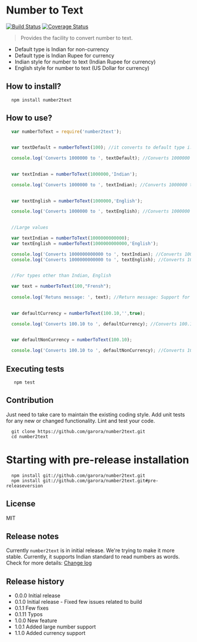 Number to Text
===
[![Build Status](https://travis-ci.org/garora/number2text.svg?branch=master)](https://travis-ci.org/garora/number2text)   [![Coverage Status](https://coveralls.io/repos/garora/number2text/badge.svg)](https://coveralls.io/r/garora/number2text)
> Provides the facility to convert number to text. 

* Default type is Indian for non-currency 
* Default type is Indian Rupee for currency
* Indian style for number to text (Indian Rupee for currency)
* English style for number to text (US Dollar for currency)


## How to install?

```shell
  npm install number2text
```

## How to use?

```js
  var numberToText = require('number2text');
 ```

```js
     
  var textDefault = numberToText(100); //it converts to default type i.e. Indian

  console.log('Converts 1000000 to ', textDefault); //Converts 1000000 to Ten Lakh
```

```js
       
  var textIndian = numberToText(1000000,'Indian');

  console.log('Converts 1000000 to ', textIndian); //Converts 1000000 to Ten Lakh
```

```js
       
  var textEnglish = numberToText(1000000,'English');

  console.log('Converts 1000000 to ', textEnglish); //Converts 1000000 to One Million
```

```js
       
  //Large values

  var textIndian = numberToText(1000000000000);
  var textEnglish = numberToText(1000000000000,'English');

  console.log('Converts 1000000000000 to ', textIndian); //Converts 1000000000000 to One Lakh Crore
  console.log('Converts 1000000000000 to ', textEnglish); //Converts 1000000000000 to One Trillion
```

```js
       
  //For types other than Indian, English

  var text = numberToText(100,"Frensh");
  
  console.log('Retuns message: ', text); //Return message: Support for language: french is not available. Available languages are: indian,english
 ```

```js
       
  var defaultCurrency = numberToText(100.10,'',true);

  console.log('Converts 100.10 to ', defaultCurrency); //Converts 100.10 to One Hundred Rupee And Ten Paise Only
```

```js
       
  var defaultNonCurrency = numberToText(100.10);

  console.log('Converts 100.10 to ', defaultNonCurrency); //Converts 100.10 to One Hundred Point Ten 
```

## Executing tests

```shell
   npm test
```

## Contribution

Just need to take care to maintain the existing coding style. Add unit tests for any new or changed functionality. Lint and test your code.

```shell
  git clone https://github.com/garora/number2text.git
  cd number2text
```


# Starting with pre-release installation

```shell
  npm install git://github.com/garora/number2text.git
  npm install git://github.com/garora/number2text.git#pre-releaseversion
```

## License

MIT

## Release notes

Currently ```number2text``` is in initial release. We're trying to make it more stable. Currently, it supports Indian standard to read numbers as words. Check for more details: [Change log](https://github.com/garora/number2text/blob/master/Changelog.md)


## Release history

* 0.0.0 Initial release
* 0.1.0 Initial release - Fixed few issues related to build
* 0.1.1 Few fixes
* 0.1.11 Typos
* 1.0.0 New feature
* 1.0.1 Added large number support
* 1.1.0 Added currency support
